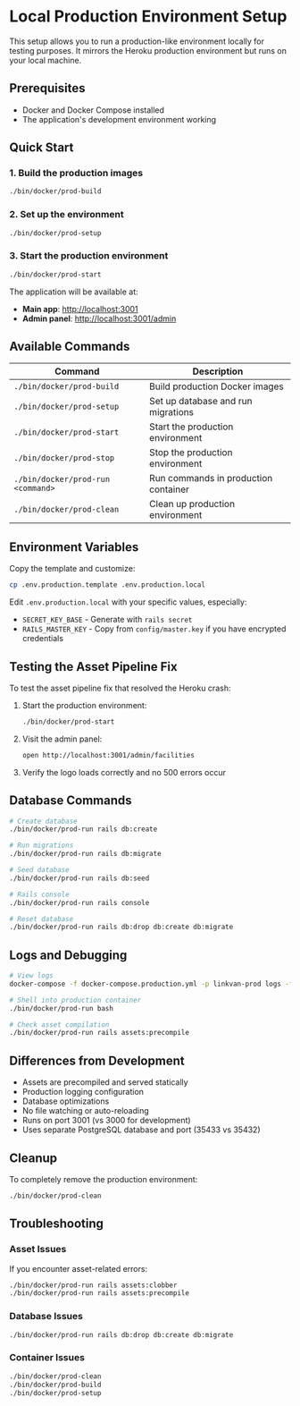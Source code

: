 # Local Production Environment Setup

This setup allows you to run a production-like environment locally for testing purposes. It mirrors the Heroku production environment but runs on your local machine.

## Prerequisites

- Docker and Docker Compose installed
- The application's development environment working

## Quick Start

### 1. Build the production images

```bash
./bin/docker/prod-build
```

### 2. Set up the environment

```bash
./bin/docker/prod-setup
```

### 3. Start the production environment

```bash
./bin/docker/prod-start
```

The application will be available at:

- **Main app**: <http://localhost:3001>
- **Admin panel**: <http://localhost:3001/admin>

## Available Commands

| Command | Description |
|---------|-------------|
| `./bin/docker/prod-build` | Build production Docker images |
| `./bin/docker/prod-setup` | Set up database and run migrations |
| `./bin/docker/prod-start` | Start the production environment |
| `./bin/docker/prod-stop` | Stop the production environment |
| `./bin/docker/prod-run <command>` | Run commands in production container |
| `./bin/docker/prod-clean` | Clean up production environment |

## Environment Variables

Copy the template and customize:

```bash
cp .env.production.template .env.production.local
```

Edit `.env.production.local` with your specific values, especially:

- `SECRET_KEY_BASE` - Generate with `rails secret`
- `RAILS_MASTER_KEY` - Copy from `config/master.key` if you have encrypted credentials

## Testing the Asset Pipeline Fix

To test the asset pipeline fix that resolved the Heroku crash:

1. Start the production environment:

   ```bash
   ./bin/docker/prod-start
   ```

2. Visit the admin panel:

   ```bash
   open http://localhost:3001/admin/facilities
   ```

3. Verify the logo loads correctly and no 500 errors occur

## Database Commands

```bash
# Create database
./bin/docker/prod-run rails db:create

# Run migrations
./bin/docker/prod-run rails db:migrate

# Seed database
./bin/docker/prod-run rails db:seed

# Rails console
./bin/docker/prod-run rails console

# Reset database
./bin/docker/prod-run rails db:drop db:create db:migrate
```

## Logs and Debugging

```bash
# View logs
docker-compose -f docker-compose.production.yml -p linkvan-prod logs -f web-prod

# Shell into production container
./bin/docker/prod-run bash

# Check asset compilation
./bin/docker/prod-run rails assets:precompile
```

## Differences from Development

- Assets are precompiled and served statically
- Production logging configuration
- Database optimizations
- No file watching or auto-reloading
- Runs on port 3001 (vs 3000 for development)
- Uses separate PostgreSQL database and port (35433 vs 35432)

## Cleanup

To completely remove the production environment:

```bash
./bin/docker/prod-clean
```

## Troubleshooting

### Asset Issues

If you encounter asset-related errors:

```bash
./bin/docker/prod-run rails assets:clobber
./bin/docker/prod-run rails assets:precompile
```

### Database Issues

```bash
./bin/docker/prod-run rails db:drop db:create db:migrate
```

### Container Issues

```bash
./bin/docker/prod-clean
./bin/docker/prod-build
./bin/docker/prod-setup
```
